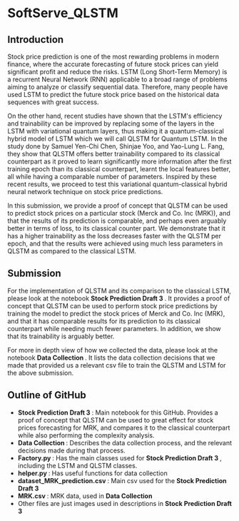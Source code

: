 # SoftServe_QLSTM
## Introduction

Stock price prediction is one of the most rewarding problems in modern finance, where the accurate forecasting of future stock prices can yield significant profit and reduce the risks. LSTM (Long Short-Term Memory) is a recurrent Neural Network (RNN) applicable to a broad range of problems aiming to analyze or classify sequential data. Therefore, many people have used LSTM to predict the future stock price based on the historical data sequences with great success.

On the other hand, recent studies have shown that the LSTM's efficiency and trainability can be improved by replacing some of the layers in the LSTM with variational quantum layers, thus making it a quantum-classical hybrid model of LSTM which we will call QLSTM for Quantum LSTM. In the study done by Samuel Yen-Chi Chen, Shinjae Yoo, and Yao-Lung L. Fang, they show that QLSTM offers better trainability compared to its classical counterpart as it proved to learn significantly more information after the first training epoch than its classical counterpart, learnt the local features better, all while having a comparable number of parameters. Inspired by these recent results, we proceed to test this variational quantum-classical hybrid neural network technique on stock price predictions.

In this submission, we provide a proof of concept that QLSTM can be used to predict stock prices on a particular stock (Merck and Co. Inc (MRK)), and that the results of its prediction is comparable, and perhaps even arguably better in terms of loss, to its classical counter part. We demonstrate that it has a higher trainability as the loss decreases faster with the QLSTM per epoch, and that the results were achieved using much less parameters in QLSTM as compared to the classical LSTM.

## Submission

For the implementation of QLSTM and its comparison to the classical LSTM, please look at the notebook <b> Stock Prediction Draft 3 </b>. It provides a proof of concept that QLSTM can be used to perform stock price predictions by training the model to predict the stock prices of Merck and Co. Inc (MRK), and that it has comparable results for its prediction to its classical counterpart while needing much fewer parameters. In addition, we show that its trainability is arguably better.

For more in depth view of how we collected the data, please look at the notebook <b> Data Collection </b>. It lists the data collection decisions that we made that provided us a relevant csv file to train the QLSTM and LSTM for the above submission.

## Outline of GitHub

- <b> Stock Prediction Draft 3 </b>: Main notebook for this GitHub. Provides a proof of concept that QLSTM can be used to great effect for stock prices forecasting for MRK, and compares it to the classical counterpart while also performing the complexity analysis.
- <b> Data Collection </b>: Describes the data collection process, and the relevant decisions made during that process.
- <b> Factory.py </b>: Has the main classes used for <b> Stock Prediction Draft 3 </b>, including the LSTM and QLSTM classes.
- <b> helper.py </b>: Has useful functions for data collection
- <b> dataset_MRK_prediction.csv </b>: Main csv used for the <b> Stock Prediction Draft 3 </b>
- <b> MRK.csv </b>: MRK data, used in <b> Data Collection </b>
- Other files are just images used in descriptions in <b> Stock Prediction Draft 3 </b>

